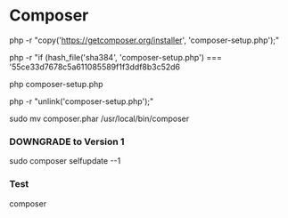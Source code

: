 # Composer

php -r "copy('https://getcomposer.org/installer', 'composer-setup.php');"

php -r "if (hash_file('sha384', 'composer-setup.php') === '55ce33d7678c5a611085589f1f3ddf8b3c52d6

php composer-setup.php

php -r "unlink('composer-setup.php');"

sudo mv composer.phar /usr/local/bin/composer

### DOWNGRADE to Version 1

sudo composer selfupdate --1

### Test 

composer
